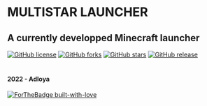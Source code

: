 # MULTISTAR LAUNCHER
## A currently developped Minecraft launcher

[![GitHub license](https://badgen.net/github/license/Adloya/Multistar-Launcher)](https://github.com/Adloya/Multistar-Launcher/blob/master/LICENSE) [![GitHub forks](https://badgen.net/github/forks/Adloya/Multistar-Launcher/)](https://GitHub.com/Naereen/StrapDown.js/network/) [![GitHub stars](https://badgen.net/github/stars/Adloya/Multistar-Launcher)](https://GitHub.com/Adloya/Multistar-Launcher/stargazers/) [![GitHub release](https://img.shields.io/github/release/Adloya/Multistar-Launcher.svg)](https://GitHub.com/Naereen/StrapDown.js/releases/)




#
#### 2022 - Adloya
[![ForTheBadge built-with-love](http://ForTheBadge.com/images/badges/built-with-love.svg)](https://GitHub.com/Adloya/)